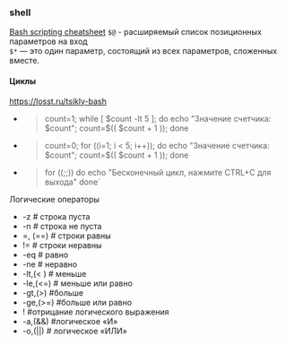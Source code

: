 ### shell
[Bash scripting cheatsheet](https://devhints.io/bash)
`$@` - расширяемый список позиционных параметров на вход  
`$*` — это один параметр, состоящий из всех параметров, сложенных вместе.

#### Циклы  
https://losst.ru/tsikly-bash

- >count=1; while [ $count -lt 5 ]; do echo "Значение счетчика: $count"; count=$(( $count + 1 )); done  
- >count=0; for ((i=1; i < 5; i++)); do echo "Значение счетчика: $count"; count=$(( $count + 1 )); done
- >for ((;;))
do
echo "Бесконечный цикл, нажмите CTRL+C для выхода"
done`  


Логические операторы
- -z # строка пуста
- -n # строка не пуста
- =, (==) # строки равны
- != # строки неравны
- -eq # равно
- -ne # неравно
- -lt,(< ) # меньше
- -le,(<=) # меньше или равно
- -gt,(>) #больше
- -ge,(>=) #больше или равно
- ! #отрицание логического выражения
- -a,(&&) #логическое «И»
- -o,(||) # логическое «ИЛИ»